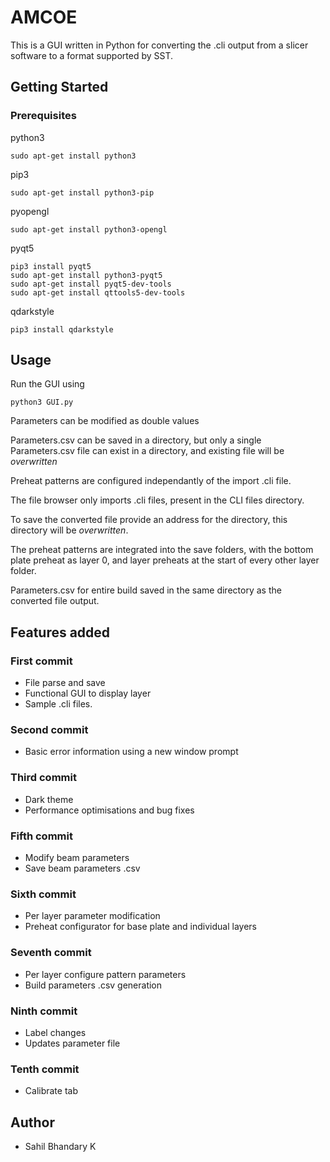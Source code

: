 # AMCOE

This is a GUI written in Python for converting the .cli output from a slicer software to a format supported by SST.

## Getting Started

### Prerequisites

python3

```
sudo apt-get install python3
```

pip3

```
sudo apt-get install python3-pip
```

pyopengl

```
sudo apt-get install python3-opengl
```

pyqt5

```
pip3 install pyqt5
sudo apt-get install python3-pyqt5  
sudo apt-get install pyqt5-dev-tools
sudo apt-get install qttools5-dev-tools
```

qdarkstyle

```
pip3 install qdarkstyle
```

## Usage

Run the GUI using 

```
python3 GUI.py
```
Parameters can be modified as double values

Parameters.csv can be saved in a directory, but only a single Parameters.csv file can exist in a directory, and existing file will be *overwritten*

Preheat patterns are configured independantly of the import .cli file.

The file browser only imports .cli files, present in the CLI files directory.

To save the converted file provide an address for the directory, this directory will be *overwritten*.

The preheat patterns are integrated into the save folders, with the bottom plate preheat as layer 0, and layer preheats at the start of every other layer folder.

Parameters.csv for entire build saved in the same directory as the converted file output.

## Features added

### First commit

* File parse and save 
* Functional GUI to display layer
* Sample .cli files.

### Second commit

* Basic error information using a new window prompt

### Third commit

* Dark theme
* Performance optimisations and bug fixes

### Fifth commit

* Modify beam parameters
* Save beam parameters .csv

### Sixth commit

* Per layer parameter modification
* Preheat configurator for base plate and individual layers

### Seventh commit

* Per layer configure pattern parameters 
* Build parameters .csv generation

### Ninth commit

* Label changes
* Updates parameter file

### Tenth commit

* Calibrate tab

## Author

* Sahil Bhandary K
